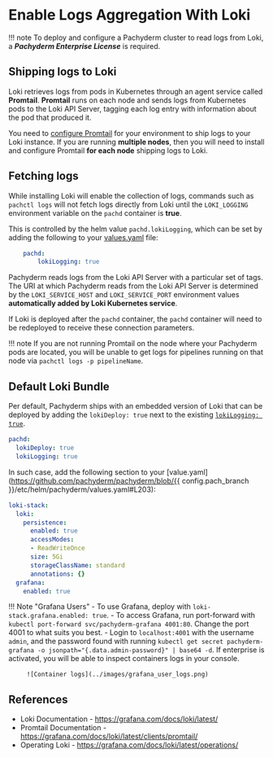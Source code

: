 # Enable Logs Aggregation With Loki

!!! note 
    To deploy and configure a Pachyderm cluster
    to read logs from Loki,
    a ***Pachyderm Enterprise License*** is required. 

## Shipping logs to Loki

Loki retrieves logs from pods in Kubernetes through
an agent service called **Promtail**. 
**Promtail** runs on each node and
sends logs from Kubernetes pods to the Loki API Server,
tagging each log entry with information
about the pod that produced it. 

You need to [configure Promtail](https://grafana.com/docs/loki/latest/clients/promtail/configuration/) for your environment
to ship logs to your Loki instance. 
If you are running **multiple nodes**, 
then you will need to install and configure Promtail
**for each node** shipping logs to Loki.


## Fetching logs

While installing Loki will enable the collection of logs, commands such as `pachctl logs` will not fetch logs directly
from Loki until the `LOKI_LOGGING` environment variable on the `pachd` container is **true**.

This is controlled by the helm value `pachd.lokiLogging`, which can be set by adding the following to your [values.yaml](../../../reference/helm-values/) file:

```yaml
    pachd:
        lokiLogging: true
```

Pachyderm reads logs from the Loki API Server with a particular set of tags. 
The URI at which Pachyderm reads from the Loki API Server is determined by the `LOKI_SERVICE_HOST` and `LOKI_SERVICE_PORT` environment values **automatically added by Loki Kubernetes service**. 

If Loki is deployed after the `pachd` container,
the `pachd` container will need to be redeployed to receive these connection parameters.

!!! note 
    If you are not running Promtail on the node 
    where your Pachyderm pods are located, you
    will be unable to get logs for pipelines running
    on that node via `pachctl logs -p pipelineName`.

## Default Loki Bundle 

Per default, Pachyderm ships with an embedded version of Loki that can be deployed by adding the `lokiDeploy: true` next to the existing [`lokiLogging: true`](#fetching-logs).

```yaml
pachd:
  lokiDeploy: true
  lokiLogging: true
```

In such case, add the following section to your [value.yaml](https://github.com/pachyderm/pachyderm/blob/{{ config.pach_branch }}/etc/helm/pachyderm/values.yaml#L203):

```yaml  
loki-stack:
  loki:
    persistence:
      enabled: true
      accessModes:
      - ReadWriteOnce
      size: 5Gi
      storageClassName: standard
      annotations: {}
  grafana:
    enabled: true
```

!!! Note "Grafana Users"
       - To use Grafana, deploy with `loki-stack.grafana.enabled: true`.
       - To access Grafana, run port-forward with `kubectl port-forward svc/pachyderm-grafana 4001:80`. Change the port 4001 to what suits you best.
       - Login to `localhost:4001` with the username `admin`, and the password found with running `kubectl get secret pachyderm-grafana -o jsonpath="{.data.admin-password}" | base64 -d`.
         If enterprise is activated, you will be able to inspect containers logs in your console.
       
         ![Container logs](../images/grafana_user_logs.png)


    
## References

* Loki Documentation - https://grafana.com/docs/loki/latest/
* Promtail Documentation - https://grafana.com/docs/loki/latest/clients/promtail/
* Operating Loki - https://grafana.com/docs/loki/latest/operations/
